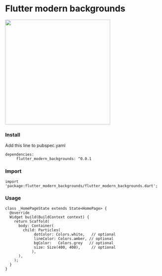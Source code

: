 # Flutter modern backgrounds

<img src="https://github.com/studioidan/flutter_modern_backgrounds/blob/master/art/particles.gif" width="340px" />


### Install

Add this line to pubspec.yaml

```
dependencies:
     flutter_modern_backgrounds: ^0.0.1
```


### Import
```
import 'package:flutter_modern_backgrounds/flutter_modern_backgrounds.dart';

```

### Usage

```
class _HomePageState extends State<HomePage> {
  @override
  Widget build(BuildContext context) {
    return Scaffold(
      body: Container(
        child: Particles(
             dotColor: Colors.white,   // optional
             lineColor: Colors.amber, // optional
             bgColor:   Colors.grey   // optional
             size: Size(400, 400),     // optional
            ),
      ),
    );
  }
}
```

